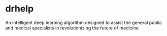 # drhelp
An intelligent deep learning algorithm designed to assist the general public and medical specialists in revolutionizing the future of medicine
